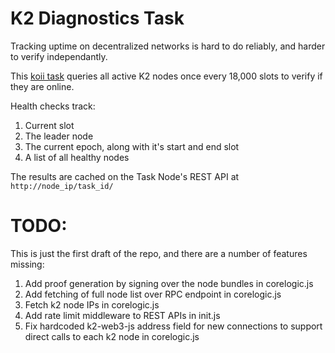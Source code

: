# K2 Diagnostics Task

Tracking uptime on decentralized networks is hard to do reliably, and harder to verify independantly.

This [koii task](https://docs.koii.network/microservices-and-tasks) queries all active K2 nodes once every 18,000 slots to verify if they are online. 

Health checks track:
1. Current slot
2. The leader node
3. The current epoch, along with it's start and end slot
4. A list of all healthy nodes

The results are cached on the Task Node's REST API at `http://node_ip/task_id/`

# TODO:
This is just the first draft of the repo, and there are a number of features missing:

1. Add proof generation by signing over the node bundles in corelogic.js
2. Add fetching of full node list over RPC endpoint in corelogic.js
3. Fetch k2 node IPs in corelogic.js
4. Add rate limit middleware to REST APIs in init.js
5. Fix hardcoded k2-web3-js address field for new connections to support direct calls to each k2 node in corelogic.js
